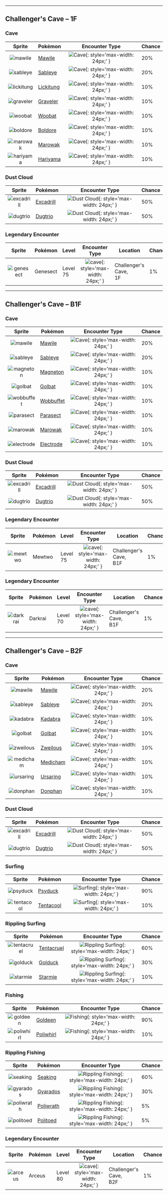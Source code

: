 

---

## Challenger's Cave – 1F

### Cave

| Sprite | Pokémon | Encounter Type | Chance |
| :---: | --- | :---: | --- |
| ![mawile](../../assets/sprites/mawile/front.gif) | [Mawile](../../pokemon/mawile.md/) | ![Cave](../../assets/encounter_types/cave.png){: style='max-width: 24px;' } | 20% |
| ![sableye](../../assets/sprites/sableye/front.gif) | [Sableye](../../pokemon/sableye.md/) | ![Cave](../../assets/encounter_types/cave.png){: style='max-width: 24px;' } | 20% |
| ![lickitung](../../assets/sprites/lickitung/front.gif) | [Lickitung](../../pokemon/lickitung.md/) | ![Cave](../../assets/encounter_types/cave.png){: style='max-width: 24px;' } | 10% |
| ![graveler](../../assets/sprites/graveler/front.gif) | [Graveler](../../pokemon/graveler.md/) | ![Cave](../../assets/encounter_types/cave.png){: style='max-width: 24px;' } | 10% |
| ![woobat](../../assets/sprites/woobat/front.gif) | [Woobat](../../pokemon/woobat.md/) | ![Cave](../../assets/encounter_types/cave.png){: style='max-width: 24px;' } | 10% |
| ![boldore](../../assets/sprites/boldore/front.gif) | [Boldore](../../pokemon/boldore.md/) | ![Cave](../../assets/encounter_types/cave.png){: style='max-width: 24px;' } | 10% |
| ![marowak](../../assets/sprites/marowak/front.gif) | [Marowak](../../pokemon/marowak.md/) | ![Cave](../../assets/encounter_types/cave.png){: style='max-width: 24px;' } | 10% |
| ![hariyama](../../assets/sprites/hariyama/front.gif) | [Hariyama](../../pokemon/hariyama.md/) | ![Cave](../../assets/encounter_types/cave.png){: style='max-width: 24px;' } | 10%

### Dust Cloud

| Sprite | Pokémon | Encounter Type | Chance |
| :---: | --- | :---: | --- |
| ![excadrill](../../assets/sprites/excadrill/front.gif) | [Excadrill](../../pokemon/excadrill.md/) | ![Dust Cloud](../../assets/encounter_types/dust_cloud.png){: style='max-width: 24px;' } | 50% |
| ![dugtrio](../../assets/sprites/dugtrio/front.gif) | [Dugtrio](../../pokemon/dugtrio.md/) | ![Dust Cloud](../../assets/encounter_types/dust_cloud.png){: style='max-width: 24px;' } | 50% |

### Legendary Encounter

| Sprite | Pokémon | Level | Encounter Type | Location | Chance |
| :---: | --- | --- | :---: | --- | --- |
| ![genesect](../../assets/sprites/genesect/front.gif) | Genesect | Level 75 | ![cave](../../assets/encounter_types/cave.png){: style='max-width: 24px;' } | Challenger's Cave,<br>1F | 1%

---

## Challenger's Cave – B1F

### Cave

| Sprite | Pokémon | Encounter Type | Chance |
| :---: | --- | :---: | --- |
| ![mawile](../../assets/sprites/mawile/front.gif) | [Mawile](../../pokemon/mawile.md/) | ![Cave](../../assets/encounter_types/cave.png){: style='max-width: 24px;' } | 20% |
| ![sableye](../../assets/sprites/sableye/front.gif) | [Sableye](../../pokemon/sableye.md/) | ![Cave](../../assets/encounter_types/cave.png){: style='max-width: 24px;' } | 20% |
| ![magneton](../../assets/sprites/magneton/front.gif) | [Magneton](../../pokemon/magneton.md/) | ![Cave](../../assets/encounter_types/cave.png){: style='max-width: 24px;' } | 10% |
| ![golbat](../../assets/sprites/golbat/front.gif) | [Golbat](../../pokemon/golbat.md/) | ![Cave](../../assets/encounter_types/cave.png){: style='max-width: 24px;' } | 10% |
| ![wobbuffet](../../assets/sprites/wobbuffet/front.gif) | [Wobbuffet](../../pokemon/wobbuffet.md/) | ![Cave](../../assets/encounter_types/cave.png){: style='max-width: 24px;' } | 10% |
| ![parasect](../../assets/sprites/parasect/front.gif) | [Parasect](../../pokemon/parasect.md/) | ![Cave](../../assets/encounter_types/cave.png){: style='max-width: 24px;' } | 10% |
| ![marowak](../../assets/sprites/marowak/front.gif) | [Marowak](../../pokemon/marowak.md/) | ![Cave](../../assets/encounter_types/cave.png){: style='max-width: 24px;' } | 10% |
| ![electrode](../../assets/sprites/electrode/front.gif) | [Electrode](../../pokemon/electrode.md/) | ![Cave](../../assets/encounter_types/cave.png){: style='max-width: 24px;' } | 10%

### Dust Cloud

| Sprite | Pokémon | Encounter Type | Chance |
| :---: | --- | :---: | --- |
| ![excadrill](../../assets/sprites/excadrill/front.gif) | [Excadrill](../../pokemon/excadrill.md/) | ![Dust Cloud](../../assets/encounter_types/dust_cloud.png){: style='max-width: 24px;' } | 50% |
| ![dugtrio](../../assets/sprites/dugtrio/front.gif) | [Dugtrio](../../pokemon/dugtrio.md/) | ![Dust Cloud](../../assets/encounter_types/dust_cloud.png){: style='max-width: 24px;' } | 50% |

### Legendary Encounter

| Sprite | Pokémon | Level | Encounter Type | Location | Chance |
| :---: | --- | --- | :---: | --- | --- |
| ![mewtwo](../../assets/sprites/mewtwo/front.gif) | Mewtwo | Level 75 | ![cave](../../assets/encounter_types/cave.png){: style='max-width: 24px;' } | Challenger's Cave,<br>B1F | 1% |

### Legendary Encounter

| Sprite | Pokémon | Level | Encounter Type | Location | Chance |
| :---: | --- | --- | :---: | --- | --- |
| ![darkrai](../../assets/sprites/darkrai/front.gif) | Darkrai | Level 70 | ![cave](../../assets/encounter_types/cave.png){: style='max-width: 24px;' } | Challenger's Cave,<br>B1F | 1%

---

## Challenger's Cave – B2F

### Cave

| Sprite | Pokémon | Encounter Type | Chance |
| :---: | --- | :---: | --- |
| ![mawile](../../assets/sprites/mawile/front.gif) | [Mawile](../../pokemon/mawile.md/) | ![Cave](../../assets/encounter_types/cave.png){: style='max-width: 24px;' } | 20% |
| ![sableye](../../assets/sprites/sableye/front.gif) | [Sableye](../../pokemon/sableye.md/) | ![Cave](../../assets/encounter_types/cave.png){: style='max-width: 24px;' } | 20% |
| ![kadabra](../../assets/sprites/kadabra/front.gif) | [Kadabra](../../pokemon/kadabra.md/) | ![Cave](../../assets/encounter_types/cave.png){: style='max-width: 24px;' } | 10% |
| ![golbat](../../assets/sprites/golbat/front.gif) | [Golbat](../../pokemon/golbat.md/) | ![Cave](../../assets/encounter_types/cave.png){: style='max-width: 24px;' } | 10% |
| ![zweilous](../../assets/sprites/zweilous/front.gif) | [Zweilous](../../pokemon/zweilous.md/) | ![Cave](../../assets/encounter_types/cave.png){: style='max-width: 24px;' } | 10% |
| ![medicham](../../assets/sprites/medicham/front.gif) | [Medicham](../../pokemon/medicham.md/) | ![Cave](../../assets/encounter_types/cave.png){: style='max-width: 24px;' } | 10% |
| ![ursaring](../../assets/sprites/ursaring/front.gif) | [Ursaring](../../pokemon/ursaring.md/) | ![Cave](../../assets/encounter_types/cave.png){: style='max-width: 24px;' } | 10% |
| ![donphan](../../assets/sprites/donphan/front.gif) | [Donphan](../../pokemon/donphan.md/) | ![Cave](../../assets/encounter_types/cave.png){: style='max-width: 24px;' } | 10%

### Dust Cloud

| Sprite | Pokémon | Encounter Type | Chance |
| :---: | --- | :---: | --- |
| ![excadrill](../../assets/sprites/excadrill/front.gif) | [Excadrill](../../pokemon/excadrill.md/) | ![Dust Cloud](../../assets/encounter_types/dust_cloud.png){: style='max-width: 24px;' } | 50% |
| ![dugtrio](../../assets/sprites/dugtrio/front.gif) | [Dugtrio](../../pokemon/dugtrio.md/) | ![Dust Cloud](../../assets/encounter_types/dust_cloud.png){: style='max-width: 24px;' } | 50%

### Surfing

| Sprite | Pokémon | Encounter Type | Chance |
| :---: | --- | :---: | --- |
| ![psyduck](../../assets/sprites/psyduck/front.gif) | [Psyduck](../../pokemon/psyduck.md/) | ![Surfing](../../assets/encounter_types/surfing.png){: style='max-width: 24px;' } | 90% |
| ![tentacool](../../assets/sprites/tentacool/front.gif) | [Tentacool](../../pokemon/tentacool.md/) | ![Surfing](../../assets/encounter_types/surfing.png){: style='max-width: 24px;' } | 10%

### Rippling Surfing

| Sprite | Pokémon | Encounter Type | Chance |
| :---: | --- | :---: | --- |
| ![tentacruel](../../assets/sprites/tentacruel/front.gif) | [Tentacruel](../../pokemon/tentacruel.md/) | ![Rippling Surfing](../../assets/encounter_types/rippling_surfing.png){: style='max-width: 24px;' } | 60% |
| ![golduck](../../assets/sprites/golduck/front.gif) | [Golduck](../../pokemon/golduck.md/) | ![Rippling Surfing](../../assets/encounter_types/rippling_surfing.png){: style='max-width: 24px;' } | 30% |
| ![starmie](../../assets/sprites/starmie/front.gif) | [Starmie](../../pokemon/starmie.md/) | ![Rippling Surfing](../../assets/encounter_types/rippling_surfing.png){: style='max-width: 24px;' } | 10%

### Fishing

| Sprite | Pokémon | Encounter Type | Chance |
| :---: | --- | :---: | --- |
| ![goldeen](../../assets/sprites/goldeen/front.gif) | [Goldeen](../../pokemon/goldeen.md/) | ![Fishing](../../assets/encounter_types/fishing.png){: style='max-width: 24px;' } | 90% |
| ![poliwhirl](../../assets/sprites/poliwhirl/front.gif) | [Poliwhirl](../../pokemon/poliwhirl.md/) | ![Fishing](../../assets/encounter_types/fishing.png){: style='max-width: 24px;' } | 10%

### Rippling Fishing

| Sprite | Pokémon | Encounter Type | Chance |
| :---: | --- | :---: | --- |
| ![seaking](../../assets/sprites/seaking/front.gif) | [Seaking](../../pokemon/seaking.md/) | ![Rippling Fishing](../../assets/encounter_types/rippling_fishing.png){: style='max-width: 24px;' } | 60% |
| ![gyarados](../../assets/sprites/gyarados/front.gif) | [Gyarados](../../pokemon/gyarados.md/) | ![Rippling Fishing](../../assets/encounter_types/rippling_fishing.png){: style='max-width: 24px;' } | 30% |
| ![poliwrath](../../assets/sprites/poliwrath/front.gif) | [Poliwrath](../../pokemon/poliwrath.md/) | ![Rippling Fishing](../../assets/encounter_types/rippling_fishing.png){: style='max-width: 24px;' } | 5% |
| ![politoed](../../assets/sprites/politoed/front.gif) | [Politoed](../../pokemon/politoed.md/) | ![Rippling Fishing](../../assets/encounter_types/rippling_fishing.png){: style='max-width: 24px;' } | 5% |

### Legendary Encounter

| Sprite | Pokémon | Level | Encounter Type | Location | Chance |
| :---: | --- | --- | :---: | --- | --- |
| ![arceus](../../assets/sprites/arceus/front.gif) | Arceus | Level 80 | ![cave](../../assets/encounter_types/cave.png){: style='max-width: 24px;' } | Challenger's Cave,<br>B2F | 1% |
